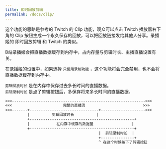 ```yaml
---
title: 即时回放剪辑
permalink: /docs/clip/
---
```


这个功能的思路是参考的 Twitch 的 Clip 功能，观众可以点击 Twitch 播放器右下角的 Clip 按钮生成一个永久保存的回放，可以把回放链接发给其他人分享。录播姬的 即时回放剪辑 和 Twitch 的类似。

B站录播姬会把直播数据缓存到内存中，占内存量与剪辑时长、主播直播设置有关。

在录播姬的设置中，如果选择 `只使用录制功能` ，这个功能将会完全禁用，也不会将直播数据缓存到内存中。

`剪辑回放时长` 是在内存中保存过去多长时间的直播数据。  
`剪辑录制时长` 是点了剪辑按钮后，多保存将来多长时间的直播数据。

```txt
<<<------------------------------------------------------------>>>
<<<                       完整的直播流                          >>>
<<<-------+-------------------------------+-------------------->>>
          |          剪辑回放时长          |
          +-----------------------------------------------+
          |            在内存中缓存的数据量                 |
          +-----------------------------------------------+
                                          |  剪辑录制时长  |
                                          +---------------+
                                          ^ 在这个时候按下了剪辑按钮
```
